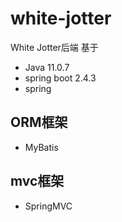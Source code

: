 # white-jotter

White Jotter后端 基于
- Java 11.0.7
- spring boot 2.4.3
- spring

## ORM框架
- MyBatis

## mvc框架
- SpringMVC
